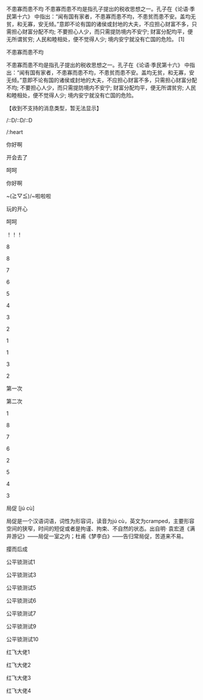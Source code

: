 

不患寡而患不均
不患寡而患不均是指孔子提出的税收思想之一。孔子在《论语·季民第十六》 中指出：“闻有国有家者，不患寡而患不均，不患贫而患不安。盖均无贫，和无寡，安无倾。”意即不论有国的诸侯或封地的大夫，不应担心财富不多，只需担心财富分配不均; 不要担心人少，而只需提防境内不安宁; 财富分配均平，便无所谓贫穷; 人民和睦相处，便不觉得人少; 境内安宁就没有亡国的危险。 [1]

不患寡而患不均

不患寡而患不均是指孔子提出的税收思想之一。孔子在《论语·季民第十六》 中指出：“闻有国有家者，不患寡而患不均，不患贫而患不安。盖均无贫，和无寡，安无倾。”意即不论有国的诸侯或封地的大夫，不应担心财富不多，只需担心财富分配不均; 不要担心人少，而只需提防境内不安宁; 财富分配均平，便无所谓贫穷; 人民和睦相处，便不觉得人少; 境内安宁就没有亡国的危险。

【收到不支持的消息类型，暂无法显示】

/::D/::D/::D

/:heart

你好啊

开会去了

呵呵

你好啊

~\(≧▽≦)/~啦啦啦

玩的开心

呵呵

！！！

8

8

7

6

5

4

3

2

1

1

3

2

第一次

第二次

1

8

7

6

2

5

4

3

局促 [jú cù]

局促是一个汉语词语，词性为形容词，读音为jú cù，英文为cramped，主要形容空间的狭窄，时间的短促或者是拘谨、拘束、不自然的状态。出自明· 袁宏道《满井游记》——局促一室之内；杜甫《梦李白》——告归常局促，苦道来不易。

撄而后成 

公平锁测试1

公平锁测试3

公平锁测试5

公平锁测试6

公平锁测试7

公平锁测试9

公平锁测试10

红飞大佬1

红飞大佬2

红飞大佬3

红飞大佬4